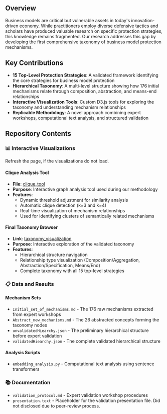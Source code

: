 ## Overview

Business models are critical but vulnerable assets in today's innovation-driven economy. While practitioners employ diverse defensive tactics and scholars have produced valuable research on specific protection strategies, this knowledge remains fragmented. Our research addresses this gap by developing the first comprehensive taxonomy of business model protection mechanisms.

## Key Contributions

- **15 Top-Level Protection Strategies**: A validated framework identifying the core strategies for business model protection
- **Hierarchical Taxonomy**: A multi-level structure showing how 176 initial mechanisms relate through composition, abstraction, and means-end relationships
- **Interactive Visualization Tools**: Custom D3.js tools for exploring the taxonomy and understanding mechanism relationships
- **Replicable Methodology**: A novel approach combining expert workshops, computational text analysis, and structured validation

## Repository Contents

### 📊 Interactive Visualizations

Refresh the page, if the visualizations do not load.

#### Clique Analysis Tool
- **File**: [clique_tool](https://t-z-n.github.io/Semantic-Similarity-Visualizer/)
- **Purpose**: Interactive graph analysis tool used during our methodology
- **Features**:
  - Dynamic threshold adjustment for similarity analysis
  - Automatic clique detection (k=3 and k=4)
  - Real-time visualization of mechanism relationships
  - Used for identifying clusters of semantically related mechanisms

#### Final Taxonomy Browser
- **Link**: [taxonomy_visualization](https://t-z-n.github.io/PBM_Visualization/)
- **Purpose**: Interactive exploration of the validated taxonomy
- **Features**:
  - Hierarchical structure navigation
  - Relationship type visualization (Composition/Aggregation, Abstraction/Specification, Means/End)
  - Complete taxonomy with all 15 top-level strategies

### 📋 Data and Results

#### Mechanism Sets
- `Initial_set_of_mechanisms.md` - The 176 raw mechanisms extracted from expert workshops
- `Abstract_new_mechanisms.md` - The 26 abstracted concepts forming the taxonomy nodes
- `unvalidatedHiearchy.json` - The preliminary hierarchical structure before expert validation
- `validatedHiearchy.json` - The complete validated hierarchical structure

#### Analysis Scripts
- `embedding_analysis.py` - Computational text analysis using sentence transformers

### 📚 Documentation

- `validation_protocol.md` - Expert validation workshop procedures
- `presentation.text` - Placeholder for the validation presentation file. Did not disclosed due to peer-review process.
